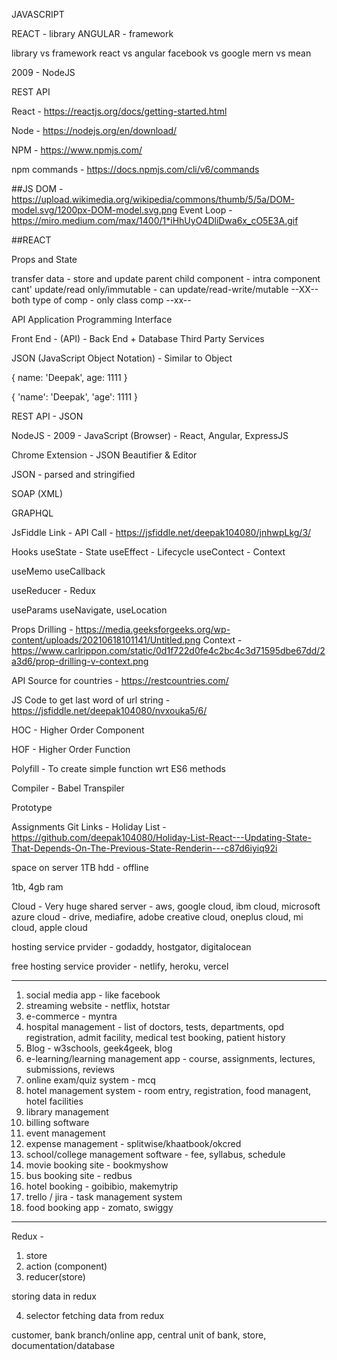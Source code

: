 JAVASCRIPT


REACT - library
ANGULAR - framework

library vs framework
react vs angular
facebook vs google
mern vs mean

2009 - NodeJS

REST API


React - https://reactjs.org/docs/getting-started.html


Node - https://nodejs.org/en/download/

NPM - https://www.npmjs.com/

npm commands - https://docs.npmjs.com/cli/v6/commands


##JS
DOM - https://upload.wikimedia.org/wikipedia/commons/thumb/5/5a/DOM-model.svg/1200px-DOM-model.svg.png
Event Loop - https://miro.medium.com/max/1400/1*iHhUyO4DliDwa6x_cO5E3A.gif



##REACT


Props and State

transfer data - store and update
parent child component - intra component
cant' update/read only/immutable - can update/read-write/mutable
--XX--both type of comp - only class comp --xx--




API
Application Programming Interface



Front End - (API) - Back End + Database
Third Party Services


JSON (JavaScript Object Notation) - Similar to Object

{
    name: 'Deepak',
    age: 1111
}

{
    'name': 'Deepak',
    'age': 1111
}



REST API - JSON

NodeJS - 2009 - JavaScript (Browser) - React, Angular, ExpressJS


Chrome Extension - JSON Beautifier & Editor


JSON - parsed and stringified



SOAP (XML)

GRAPHQL


JsFiddle Link - API Call - https://jsfiddle.net/deepak104080/jnhwpLkg/3/



Hooks
useState - State
useEffect - Lifecycle
useContect - Context


useMemo
useCallback


useReducer - Redux


useParams
useNavigate, useLocation


Props Drilling - https://media.geeksforgeeks.org/wp-content/uploads/20210618101141/Untitled.png
Context - https://www.carlrippon.com/static/0d1f722d0fe4c2bc4c3d71595dbe67dd/2a3d6/prop-drilling-v-context.png



API Source for countries - https://restcountries.com/


JS Code to get last word of url string - https://jsfiddle.net/deepak104080/nvxouka5/6/

HOC - Higher Order Component

HOF - Higher Order Function


Polyfill - To create simple function wrt ES6 methods

Compiler - Babel
Transpiler

Prototype







Assignments Git Links - 
Holiday List - https://github.com/deepak104080/Holiday-List-React---Updating-State-That-Depends-On-The-Previous-State-Renderin---c87d6iyiq92i






space on server
1TB hdd - offline


1tb, 4gb ram



Cloud - Very huge shared server - aws, google cloud, ibm cloud, microsoft azure
cloud - drive, mediafire, adobe creative cloud, oneplus cloud, mi cloud, apple cloud

hosting service prvider - godaddy, hostgator, digitalocean

free hosting service provider - netlify, heroku, vercel




------------------------------------------------------------------


1) social media app - like facebook
2) streaming website - netflix, hotstar
3) e-commerce - myntra
4) hospital management - list of doctors, tests, departments, opd registration, admit facility, medical test booking, patient history
5) Blog - w3schools, geek4geek, blog
6) e-learning/learning management app - course, assignments, lectures, submissions, reviews
7) online exam/quiz system - mcq
8) hotel management system - room entry, registration, food managent, hotel facilities 
9) library management
10) billing software
11) event management
12) expense management - splitwise/khaatbook/okcred
13) school/college management software - fee, syllabus, schedule
14) movie booking site - bookmyshow
15) bus booking site - redbus
16) hotel booking - goibibio, makemytrip
17) trello / jira - task management system
18) food booking app - zomato, swiggy














--------------------------------------------------

Redux - 


1) store
2) action (component)
3) reducer(store)

storing data in redux


4) selector
fetching data from redux


customer, bank branch/online app, central unit of bank, store, documentation/database

